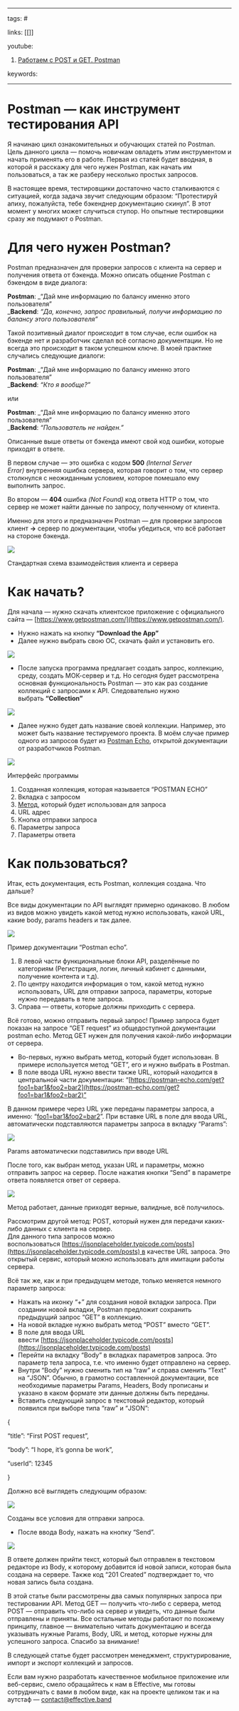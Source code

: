 ____

tags: #

links: [[]]

youtube: 
1. [Работаем с POST и GET. Postman](https://www.youtube.com/watch?v=vGs0QDzRA4A)

keywords:

_____

# Postman — как инструмент тестирования API

Я начинаю цикл ознакомительных и обучающих статей по Postman. Цель данного цикла — помочь новичкам овладеть этим инструментом и начать применять его в работе. Первая из статей будет вводная, в которой я расскажу для чего нужен Postman, как начать им пользоваться, а так же разберу несколько простых запросов.

В настоящее время, тестировщики достаточно часто сталкиваются с ситуацией, когда задача звучит следующим образом: “Протестируй апиху, пожалуйста, тебе бэкенднер документацию скинул”. В этот момент у многих может случиться ступор. Но опытные тестировщики сразу же подумают о Postman.

# Для чего нужен Postman?

Postman предназначен для проверки запросов с клиента на сервер и получения ответа от бэкенда. Можно описать общение Postman с бэкендом в виде диалога:

**Postman**: _“Дай мне информацию по балансу именно этого пользователя”  
_**Backend**: _“Да, конечно, запрос правильный, получи информацию по балансу этого пользователя”_

Такой позитивный диалог происходит в том случае, если ошибок на бэкенде нет и разработчик сделал всё согласно документации. Но не всегда это происходит в таком успешном ключе. В моей практике случались следующие диалоги:

**Postman**: _“Дай мне информацию по балансу именно этого пользователя”  
_**Backend**: _“Кто я вообще?”_

или

**Postman**: _“Дай мне информацию по балансу именно этого пользователя”  
_**Backend**: _“Пользователь не найден.”_

Описанные выше ответы от бэкенда имеют свой код ошибки, которые приходят в ответе.

В первом случае — это ошибка с кодом **500** _(Internal Server Error)_ внутренняя ошибка сервера, которая говорит о том, что сервер столкнулся с неожиданным условием, которое помешало ему выполнить запрос.

Во втором — **404** ошибка _(Not Found)_ код ответа HTTP о том, что сервер не может найти данные по запросу, полученному от клиента.

Именно для этого и предназначен Postman — для проверки запросов клиент **→** сервер по документации, чтобы убедиться, что всё работает на стороне бэкенда.

![](https://miro.medium.com/max/700/1*QfIceF_Xx9BSSZVLwXfOsw.png)

Стандартная схема взаимодействия клиента и сервера

# Как начать?

Для начала — нужно скачать клиентское приложение с официального сайта — [https://www.getpostman.com/](https://www.getpostman.com/).

-   Нужно нажать на кнопку **“Download the App”**
-   Далее нужно выбрать свою ОС, скачать файл и установить его.

![](https://miro.medium.com/max/700/0*wVh75XobgP7DduVm)

-   После запуска программа предлагает создать запрос, коллекцию, среду, создать МОК-сервер и т.д. Но сегодня будет рассмотрена основная функциональность Postman — это как раз создание коллекций с запросами к API. Следовательно нужно выбрать **“Collection”**

![](https://miro.medium.com/max/700/0*EdkagS44A1T7eUSw)

-   Далее нужно будет дать название своей коллекции. Например, это может быть название тестируемого проекта. В моём случае пример одного из запросов будет из [Postman Echo](https://docs.postman-echo.com/?version=latest), открытой документации от разработчиков Postman.

![](https://miro.medium.com/max/700/0*Voi74s4cTH4qxaIV)

Интерфейс программы

1.  Созданная коллекция, которая называется “POSTMAN ECHO”
2.  Вкладка с запросом
3.  [Метод](https://ru.wikipedia.org/wiki/HTTP#%D0%9C%D0%B5%D1%82%D0%BE%D0%B4%D1%8B), который будет использован для запроса
4.  URL адрес
5.  Кнопка отправки запроса
6.  Параметры запроса
7.  Параметры ответа

# Как пользоваться?

Итак, есть документация, есть Postman, коллекция создана. Что дальше?

Все виды документации по API выглядят примерно одинаково. В любом из видов можно увидеть какой метод нужно использовать, какой URL, какие body, params headers и так далее.

![](https://miro.medium.com/max/700/0*hz1qK9Mn2mIlDi5p)

Пример документации “Postman echo”.

1.  В левой части функциональные блоки API, разделённые по категориям (Регистрация, логин, личный кабинет с данными, получение контента и т.д).
2.  По центру находится информация о том, какой метод нужно использовать, URL для отправки запроса, параметры, которые нужно передавать в теле запроса.
3.  Справа — ответы, которые должны приходить с сервера.

Всё готово, можно отправить первый запрос! Пример запроса будет показан на запросе “GET request” из общедоступной документации postman echo. Метод GET нужен для получения какой-либо информации от сервера.

-   Во-первых, нужно выбрать метод, который будет использован. В примере используется метод “GET”, его и нужно выбрать в Postman.
-   В поле ввода URL нужно ввести также URL, который находится в центральной части документации: “[https://postman-echo.com/get?foo1=bar1&foo2=bar2](https://postman-echo.com/get?foo1=bar1&foo2=bar2)”

В данном примере через URL уже переданы параметры запроса, а именно: “[foo1=bar1&foo2=bar2](https://postman-echo.com/get?foo1=bar1&foo2=bar2)”. При вставке URL в поле для ввода URL, автоматически подставляются параметры запроса в вкладку “Params”:

![](https://miro.medium.com/max/700/0*2jHjHxRbAhoUyoit)

Params автоматически подставились при вводе URL

После того, как выбран метод, указан URL и параметры, можно отправить запрос на сервер. После нажатия кнопки “Send” в параметре ответа появляется ответ от сервера.

![](https://miro.medium.com/max/700/0*ZrmFmXxo_yRfUe_h)

Метод работает, данные приходят верные, валидные, всё получилось.

Рассмотрим другой метод: POST, который нужен для передачи каких-либо данных с клиента на сервер.  
Для данного типа запросов можно воспользоваться [https://jsonplaceholder.typicode.com/posts](https://jsonplaceholder.typicode.com/posts) в качестве URL запроса. Это открытый сервис, который можно использовать для имитации работы сервера.

Всё так же, как и при предыдущем методе, только меняется немного параметр запроса:

-   Нажать на иконку “+” для создания новой вкладки запроса. При создании новой вкладки, Postman предложит сохранить предыдущий запрос “GET” в коллекцию.
-   На новой вкладке нужно выбрать метод “POST” вместо “GET”.
-   В поле для ввода URL ввести [https://jsonplaceholder.typicode.com/posts](https://jsonplaceholder.typicode.com/posts)
-   Перейти на вкладку “Body” в вкладках параметров запроса. Это параметр тела запроса, т.е. что именно будет отправлено на сервер.
-   Внутри “Body” нужно сменить тип на “raw” и справа сменить “Text” на “JSON”. Обычно, в грамотно составленной документации, все необходимые параметры Params, Headers, Body прописаны и указано в каком формате эти данные должны быть переданы.
-   Вставить следующий запрос в текстовый редактор, который появился при выборе типа “raw” и “JSON”:

{

“title”: “First POST request”,

“body”: “I hope, it’s gonna be work”,

“userId”: 12345

}

Должно всё выглядеть следующим образом:

![](https://miro.medium.com/max/700/0*yugB5WngTqfR4t7C)

Созданы все условия для отправки запроса.

-   После ввода Body, нажать на кнопку “Send”.

![](https://miro.medium.com/max/700/0*9tpDgbW_sqlLSym1)

В ответе должен прийти текст, который был отправлен в текстовом редакторе из Body, к которому добавится id новой записи, которая была создана на сервере. Также код “201 Created” подтверждает то, что новая запись была создана.

В этой статье были рассмотрены два самых популярных запроса при тестировании API. Метод GET — получить что-либо с сервера, метод POST — отправить что-либо на сервер и увидеть, что данные были отправлены и приняты. Все остальные методы работают по похожему принципу, главное — внимательно читать документацию и всегда указывать нужные Params, Body, URL и метод, которые нужны для успешного запроса. Спасибо за внимание!

В следующей статье будет рассмотрен менеджмент, структурирование, импорт и экспорт коллекций и запросов.

Если вам нужно разработать качественное мобильное приложение или веб-сервис, смело обращайтесь к нам в Effective, мы готовы сотрудничать с вами в любом виде, как на проекте целиком так и на аутстаф — contact@effective.band